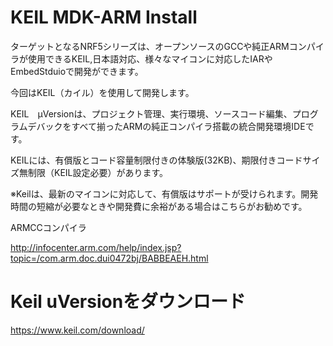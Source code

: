 # KEIL MDK-ARM Install

ターゲットとなるNRF5シリーズは、オープンソースのGCCや純正ARMコンパイラが使用できるKEIL,日本語対応、様々なマイコンに対応したIARやEmbedStduioで開発ができます。

今回はKEIL（カイル）を使用して開発します。

KEIL　μVersionは、プロジェクト管理、実行環境、ソースコード編集、プログラムデバックをすべて揃ったARMの純正コンパイラ搭載の統合開発環境IDEです。

KEILには、有償版とコード容量制限付きの体験版(32KB)、期限付きコードサイズ無制限（KEIL設定必要）があります。

※Keilは、最新のマイコンに対応して、有償版はサポートが受けられます。開発時間の短縮が必要なときや開発費に余裕がある場合はこちらがお勧めです。

ARMCCコンパイラ

http://infocenter.arm.com/help/index.jsp?topic=/com.arm.doc.dui0472bj/BABBEAEH.html

# Keil uVersionをダウンロード

https://www.keil.com/download/
